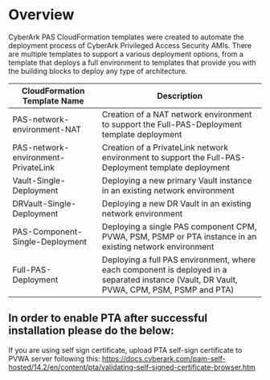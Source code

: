 # Overview

CyberArk PAS CloudFormation templates were created to automate the deployment process of CyberArk Privileged Access Security AMIs. There are multiple templates to support a various deployment options, from a template that deploys a full environment to templates that provide you with the building blocks to deploy any type of architecture.

| CloudFormation Template Name | Description |
|------------------------------|-------------|
| PAS-network-environment-NAT | Creation of a NAT network environment to support the Full-PAS-Deployment template deployment |
| PAS-network-environment-PrivateLink | Creation of a PrivateLink network environment to support the Full-PAS-Deployment template deployment |
| Vault-Single-Deployment | Deploying a new primary Vault instance in an existing network environment |
| DRVault-Single-Deployment | Deploying a new DR Vault in an existing network environment |
| PAS-Component-Single-Deployment | Deploying a single PAS component CPM, PVWA, PSM, PSMP or PTA instance in an existing network environment |
| Full-PAS-Deployment | Deploying a full PAS environment, where each component is deployed in a separated instance (Vault, DR Vault, PVWA, CPM, PSM, PSMP and PTA) |

## In order to enable PTA after successful installation please do the below:

If you are using self sign certificate, upload PTA self-sign certificate to PVWA server following this:
https://docs.cyberark.com/pam-self-hosted/14.2/en/content/pta/validating-self-signed-certificate-browser.htm
